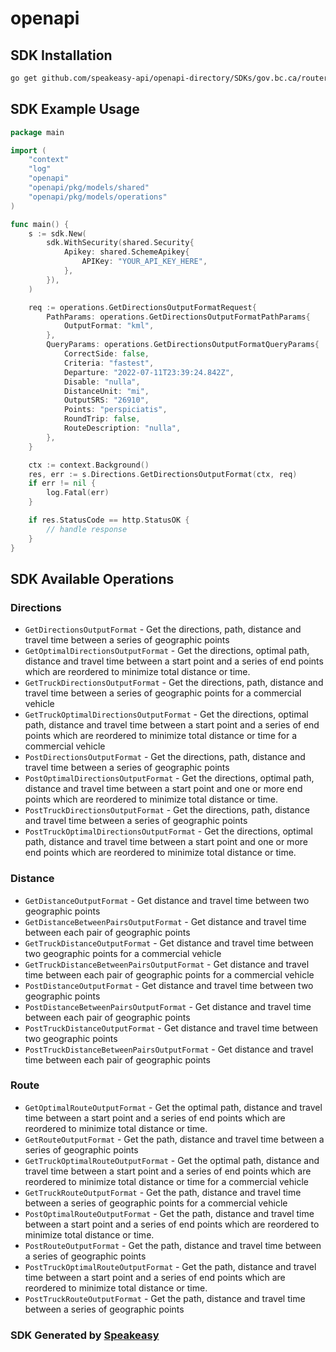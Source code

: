 # openapi

<!-- Start SDK Installation -->
## SDK Installation

```bash
go get github.com/speakeasy-api/openapi-directory/SDKs/gov.bc.ca/router/2.0.0/go
```
<!-- End SDK Installation -->

## SDK Example Usage
<!-- Start SDK Example Usage -->
```go
package main

import (
    "context"
    "log"
    "openapi"
    "openapi/pkg/models/shared"
    "openapi/pkg/models/operations"
)

func main() {
    s := sdk.New(
        sdk.WithSecurity(shared.Security{
            Apikey: shared.SchemeApikey{
                APIKey: "YOUR_API_KEY_HERE",
            },
        }),
    )

    req := operations.GetDirectionsOutputFormatRequest{
        PathParams: operations.GetDirectionsOutputFormatPathParams{
            OutputFormat: "kml",
        },
        QueryParams: operations.GetDirectionsOutputFormatQueryParams{
            CorrectSide: false,
            Criteria: "fastest",
            Departure: "2022-07-11T23:39:24.842Z",
            Disable: "nulla",
            DistanceUnit: "mi",
            OutputSRS: "26910",
            Points: "perspiciatis",
            RoundTrip: false,
            RouteDescription: "nulla",
        },
    }

    ctx := context.Background()
    res, err := s.Directions.GetDirectionsOutputFormat(ctx, req)
    if err != nil {
        log.Fatal(err)
    }

    if res.StatusCode == http.StatusOK {
        // handle response
    }
}
```
<!-- End SDK Example Usage -->

<!-- Start SDK Available Operations -->
## SDK Available Operations


### Directions

* `GetDirectionsOutputFormat` - Get the directions, path, distance and travel time between a series of geographic points
* `GetOptimalDirectionsOutputFormat` - Get the directions, optimal path, distance and travel time between a start point and a series of end points which are reordered to minimize total distance or time.
* `GetTruckDirectionsOutputFormat` - Get the directions, path, distance and travel time between a series of geographic points for a commercial vehicle
* `GetTruckOptimalDirectionsOutputFormat` - Get the directions, optimal path, distance and travel time between a start point and a series of end points which are reordered to minimize total distance or time for a commercial vehicle
* `PostDirectionsOutputFormat` - Get the directions, path, distance and travel time between a series of geographic points
* `PostOptimalDirectionsOutputFormat` - Get the directions, optimal path, distance and travel time between a start point and one or more end points which are reordered to minimize total distance or time.
* `PostTruckDirectionsOutputFormat` - Get the directions, path, distance and travel time between a series of geographic points
* `PostTruckOptimalDirectionsOutputFormat` - Get the directions, optimal path, distance and travel time between a start point and one or more end points which are reordered to minimize total distance or time.

### Distance

* `GetDistanceOutputFormat` - Get distance and travel time between two geographic points
* `GetDistanceBetweenPairsOutputFormat` - Get distance and travel time between each pair of geographic points
* `GetTruckDistanceOutputFormat` - Get distance and travel time between two geographic points for a commercial vehicle
* `GetTruckDistanceBetweenPairsOutputFormat` - Get distance and travel time between each pair of geographic points for a commercial vehicle
* `PostDistanceOutputFormat` - Get distance and travel time between two geographic points
* `PostDistanceBetweenPairsOutputFormat` - Get distance and travel time between each pair of geographic points
* `PostTruckDistanceOutputFormat` - Get distance and travel time between two geographic points
* `PostTruckDistanceBetweenPairsOutputFormat` - Get distance and travel time between each pair of geographic points

### Route

* `GetOptimalRouteOutputFormat` - Get the optimal path, distance and travel time between a start point and a series of end points which are reordered to minimize total distance or time.
* `GetRouteOutputFormat` - Get the path, distance and travel time between a series of geographic points
* `GetTruckOptimalRouteOutputFormat` - Get the optimal path, distance and travel time between a start point and a series of end points which are reordered to minimize total distance or time for a commercial vehicle
* `GetTruckRouteOutputFormat` - Get the path, distance and travel time between a series of geographic points for a commercial vehicle
* `PostOptimalRouteOutputFormat` - Get the path, distance and travel time between a start point and a series of end points which are reordered to minimize total distance or time.
* `PostRouteOutputFormat` - Get the path, distance and travel time between a series of geographic points
* `PostTruckOptimalRouteOutputFormat` - Get the path, distance and travel time between a start point and a series of end points which are reordered to minimize total distance or time.
* `PostTruckRouteOutputFormat` - Get the path, distance and travel time between a series of geographic points
<!-- End SDK Available Operations -->

### SDK Generated by [Speakeasy](https://docs.speakeasyapi.dev/docs/using-speakeasy/client-sdks)
